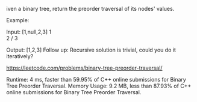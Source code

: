 iven a binary tree, return the preorder traversal of its nodes' values.

Example:

Input: [1,null,2,3]
   1
    \
     2
    /
   3

Output: [1,2,3]
Follow up: Recursive solution is trivial, could you do it iteratively?

https://leetcode.com/problems/binary-tree-preorder-traversal/

Runtime: 4 ms, faster than 59.95% of C++ online submissions for Binary Tree Preorder Traversal.
Memory Usage: 9.2 MB, less than 87.93% of C++ online submissions for Binary Tree Preorder Traversal.
